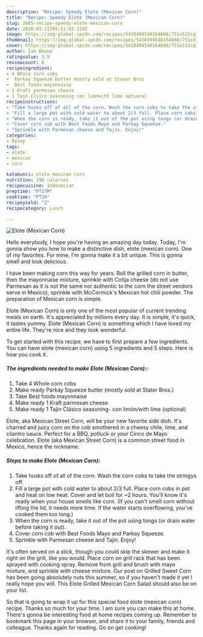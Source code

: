 ```yaml
---
description: "Recipe: Speedy Elote (Mexican Corn)"
title: "Recipe: Speedy Elote (Mexican Corn)"
slug: 2685-recipe-speedy-elote-mexican-corn
date: 2020-03-21T05:51:03.310Z
image: https://img-global.cpcdn.com/recipes/5438494548164608/751x532cq70/elote-mexican-corn-recipe-main-photo.jpg
thumbnail: https://img-global.cpcdn.com/recipes/5438494548164608/751x532cq70/elote-mexican-corn-recipe-main-photo.jpg
cover: https://img-global.cpcdn.com/recipes/5438494548164608/751x532cq70/elote-mexican-corn-recipe-main-photo.jpg
author: Ian Boone
ratingvalue: 3.9
reviewcount: 8
recipeingredient:
- 4 Whole corn cobs
-  Parkay Squeeze butter mostly sold at Stater Bros
-  Best foods mayonnaise
- 1 Kraft parmesan cheese
- 1 Tajn Clsico seasoning con limnwith lime optional
recipeinstructions:
- "Take husks off of all of the corn. Wash the corn cobs to take the stringys off."
- "Fill a large pot with cold water to about 2/3 full. Place corn cobs in pot and heat on low heat. Cover and let boil for ~2 hours. You&#39;ll know it&#39;s ready when your house smells like corn. (If you can&#39;t smell corn without lifting the lid, it needs more time. If the water starts overflowing, you&#39;ve cooked them too long.)"
- "When the corn is ready, take it out of the pot using tongs (or drain water before taking it out)."
- "Cover corn cob with Best Foods Mayo and Parkay Squeeze."
- "Sprinkle with Parmesan cheese and Tajín. Enjoy!"
categories:
- Resep
tags:
- elote
- mexican
- corn

katakunci: elote mexican corn
nutrition: 298 calories
recipecuisine: Indonesian
preptime: "PT17M"
cooktime: "PT2H"
recipeyield: "2"
recipecategory: Lunch

---
```



![Elote (Mexican Corn)](https://img-global.cpcdn.com/recipes/5438494548164608/751x532cq70/elote-mexican-corn-recipe-main-photo.jpg)

Hello everybody, I hope you're having an amazing day today. Today, I'm gonna show you how to make a distinctive dish, elote (mexican corn). One of my favorites. For mine, I'm gonna make it a bit unique. This is gonna smell and look delicious.

I have been making corn this way for years. Roll the grilled corn in butter, then the mayonnaise mixture, sprinkle with Cotija cheese (do not use Parmesan as it is not the same nor authentic to the corn the street vendors serve in Mexico), sprinkle with McCormick&#39;s Mexican hot chili powder. The preparation of Mexican corn is simple.

Elote (Mexican Corn) is only one of the most popular of current trending meals on earth. It's appreciated by millions every day. It is simple, it's quick, it tastes yummy. Elote (Mexican Corn) is something which I have loved my entire life. They're nice and they look wonderful.


To get started with this recipe, we have to first prepare a few ingredients. You can have elote (mexican corn) using 5 ingredients and 5 steps. Here is how you cook it.

##### The ingredients needed to make Elote (Mexican Corn)::

1. Take 4 Whole corn cobs
1. Make ready  Parkay Squeeze butter (mostly sold at Stater Bros.)
1. Take  Best foods mayonnaise
1. Make ready 1 Kraft parmesan cheese
1. Make ready 1 Tajín Clásico seasoning- con limón/with lime (optional)


Elote, aka Mexican Street Corn, will be your new favorite side dish. It&#39;s charred and juicy corn on the cob smothered in a cheesy chile, lime, and cilantro sauce. Perfect for a BBQ, potluck or your Cinco de Mayo celebration. Elote (aka Mexican Street Corn) is a common street food in Mexico, hence the nickname. 

##### Steps to make Elote (Mexican Corn):

1. Take husks off of all of the corn. Wash the corn cobs to take the stringys off.
1. Fill a large pot with cold water to about 2/3 full. Place corn cobs in pot and heat on low heat. Cover and let boil for ~2 hours. You&#39;ll know it&#39;s ready when your house smells like corn. (If you can&#39;t smell corn without lifting the lid, it needs more time. If the water starts overflowing, you&#39;ve cooked them too long.)
1. When the corn is ready, take it out of the pot using tongs (or drain water before taking it out).
1. Cover corn cob with Best Foods Mayo and Parkay Squeeze.
1. Sprinkle with Parmesan cheese and Tajín. Enjoy!


It&#39;s often served on a stick, though you could skip the skewer and make it right on the grill, like you would. Place corn on grill rack that has been sprayed with cooking spray. Remove from grill and brush with mayo mixture, and sprinkle with cheese mixture. Our post on Grilled Sweet Corn has been going absolutely nuts this summer, so if you haven&#39;t made it yet I really hope you will. This Elote Grilled Mexican Corn Salad should also be on your list. 

So that is going to wrap it up for this special food elote (mexican corn) recipe. Thanks so much for your time. I am sure you can make this at home. There's gonna be interesting food at home recipes coming up. Remember to bookmark this page in your browser, and share it to your family, friends and colleague. Thanks again for reading. Go on get cooking!
